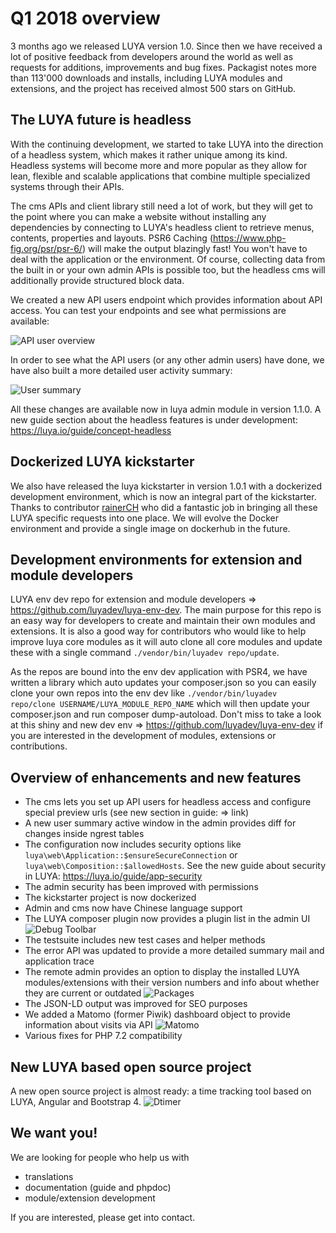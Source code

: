 # Q1 2018 overview

3 months ago we released LUYA version 1.0. Since then we have received a lot of positive feedback from developers around the world as well as requests for additions, improvements and bug fixes. Packagist notes more than 113'000 downloads and installs, including LUYA modules and extensions, and the project has received almost 500 stars on GitHub.

## The LUYA future is headless

With the continuing development, we started to take LUYA into the direction of a headless system, which makes it rather unique among its kind. Headless systems will become more and more popular as they allow for lean, flexible and scalable applications that combine multiple specialized systems through their APIs.

The cms APIs and client library still need a lot of work, but they will get to the point where you can make a website without installing any dependencies by connecting to LUYA's headless client to retrieve menus, contents, properties and layouts. PSR6 Caching (https://www.php-fig.org/psr/psr-6/) will make the output blazingly fast! You won't have to deal with the application or the environment. Of course, collecting data from the built in or your own admin APIs is possible too, but the headless cms will additionally provide structured block data.

We created a new API users endpoint which provides information about API access. You can test your endpoints and see what permissions are available:

![API user overview](https://raw.githubusercontent.com/luyadev/luya/master/docs/guide/img/api-user-overview.png "API User overview")

In order to see what the API users (or any other admin users) have done, we have also built a more detailed user activity summary:

![User summary](https://raw.githubusercontent.com/luyadev/luya/master/docs/guide/img/user-summary.png "User summary")

All these changes are available now in luya admin module in version 1.1.0. A new guide section about the headless features is under development: https://luya.io/guide/concept-headless

## Dockerized LUYA kickstarter

We also have released the luya kickstarter in version 1.0.1 with a dockerized development environment, which is now an integral part of the kickstarter. Thanks to contributor [rainerCH](http://github.com/rainerCH) who did a fantastic job in bringing all these LUYA specific requests into one place. We will evolve the Docker environment and provide a single image on dockerhub in the future.

## Development environments for extension and module developers

LUYA env dev repo for extension and module developers => https://github.com/luyadev/luya-env-dev. The main purpose for this repo is an easy way for developers to create and maintain their own modules and extensions. It is also a good way for contributors who would like to help improve luya core modules as it will auto clone all core modules and update these with a single command `./vendor/bin/luyadev repo/update`.

As the repos are bound into the env dev application with PSR4, we have written a library which auto updates your composer.json so you can easily clone your own repos into the env dev like `./vendor/bin/luyadev repo/clone USERNAME/LUYA_MODULE_REPO_NAME` which will then update your composer.json and run composer dump-autoload. Don't miss to take a look at this shiny and new dev env => https://github.com/luyadev/luya-env-dev if you are interested in the development of modules, extensions or contributions.

## Overview of enhancements and new features

+ The cms lets you set up API users for headless access and configure special preview urls (see new section in guide: => link)
+ A new user summary active window in the admin provides diff for changes inside ngrest tables
+ The configuration now includes security options like `luya\web\Application::$ensureSecureConnection` or `luya\web\Composition::$allowedHosts`. See the new guide about security in LUYA: https://luya.io/guide/app-security
+ The admin security has been improved with permissions
+ The kickstarter project is now dockerized
+ Admin and cms now have Chinese language support
+ The LUYA composer plugin now provides a plugin list in the admin UI ![Debug Toolbar](https://raw.githubusercontent.com/luyadev/luya/master/docs/guide/img/debug-toolbar-package.png "Debug Toolbar")
+ The testsuite includes new test cases and helper methods
+ The error API was updated to provide a more detailed summary mail and application trace
+ The remote admin provides an option to display the installed LUYA modules/extensions with their version numbers and info about whether they are current or outdated ![Packages](https://raw.githubusercontent.com/luyadev/luya/master/docs/guide/img/remote-admin-package-diff.png "Packages")
+ The JSON-LD output was improved for SEO purposes
+ We added a Matomo (former Piwik) dashboard object to provide information about visits via API
![Matomo](https://raw.githubusercontent.com/luyadev/luya-module-matomo/master/matomo.png "Matomo")
+ Various fixes for PHP 7.2 compatibility

## New LUYA based open source project

A new open source project is almost ready: a time tracking tool based on LUYA, Angular and Bootstrap 4. ![Dtimer](https://raw.githubusercontent.com/luyadev/luya/master/docs/guide/img/dtimer-day.jpg "Dtimer")

## We want you!

We are looking for people who help us with
+ translations
+ documentation (guide and phpdoc)
+ module/extension development

If you are interested, please get into contact.

